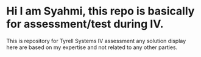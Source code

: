 # Hi I am Syahmi, this repo is basically for assessment/test during IV.
This is repository for Tyrell Systems IV assessment any solution display here are based on my expertise and not related to any other parties.

